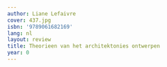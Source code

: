 ```yaml
---
author: Liane Lefaivre
cover: 437.jpg
isbn: '9789061682169'
lang: nl
layout: review
title: Theorieen van het architektonies ontwerpen
year: 0
---
```


